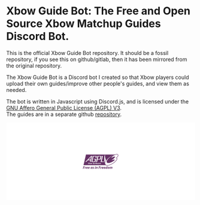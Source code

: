 # Xbow Guide Bot: The Free and Open Source Xbow Matchup Guides Discord Bot.   
  
    
	
This is the official Xbow Guide Bot repository. It should be a fossil repository, if you see this on github/gitlab, then it has been mirrored from the original repository.  
        
The Xbow Guide Bot is a Discord bot I created so that Xbow players could upload their own guides/improve other people's guides, and view them as needed.  
      
The bot is written in Javascript using Discord.js, and is licensed under the [GNU Affero General Public License (AGPL) V3](./LICENSE).  
The guides are in a separate github [repository](https://github.com/RinasSam/Xbow-Matchup-Guides).  
  
![LICENSE](AGPLv3.svg) 

